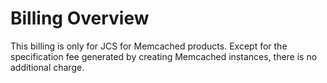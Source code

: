 # Billing Overview
This billing is only for JCS for Memcached products. Except for the specification fee generated by creating Memcached instances, there is no additional charge.
